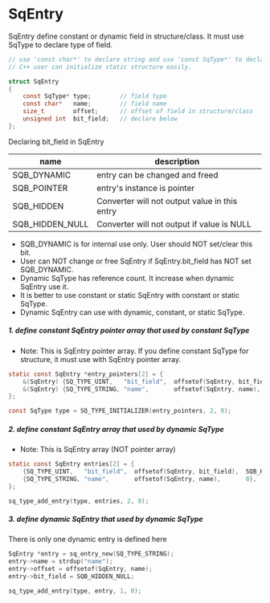 # SqEntry
SqEntry define constant or dynamic field in structure/class.
It must use SqType to declare type of field.

```c
// use 'const char*' to declare string and use 'const SqType*' to declare type,
// C++ user can initialize static structure easily.

struct SqEntry
{
	const SqType* type;        // field type
	const char*   name;        // field name
	size_t        offset;      // offset of field in structure/class
	unsigned int  bit_field;   // declare below
};
```

Declaring bit_field in SqEntry

| name            | description                                   | 
| --------------- | --------------------------------------------- |
| SQB_DYNAMIC     | entry can be changed and freed                |
| SQB_POINTER     | entry's instance is pointer                   |
| SQB_HIDDEN      | Converter will not output value in this entry |
| SQB_HIDDEN_NULL | Converter will not output if value is NULL    |

* SQB_DYNAMIC is for internal use only. User should NOT set/clear this bit.
* User can NOT change or free SqEntry if SqEntry.bit_field has NOT set SQB_DYNAMIC.
* Dynamic SqType has reference count. It increase when dynamic SqEntry use it.
* It is better to use constant or static SqEntry with constant or static SqType.
* Dynamic SqEntry can use with dynamic, constant, or static SqType.

##### 1. define constant SqEntry pointer array that used by constant SqType
* Note: This is SqEntry pointer array. If you define constant SqType for structure, it must use with SqEntry pointer array.

```c
static const SqEntry *entry_pointers[2] = {
	&(SqEntry) {SQ_TYPE_UINT,   "bit_field",  offsetof(SqEntry, bit_field),  SQB_HIDDEN},
	&(SqEntry) {SQ_TYPE_STRING, "name",       offsetof(SqEntry, name),       0},
};

const SqType type = SQ_TYPE_INITIALIZER(entry_pointers, 2, 0);
```

##### 2. define constant SqEntry array that used by dynamic SqType
* Note: This is SqEntry array (NOT pointer array)

```c
static const SqEntry entries[2] = {
	{SQ_TYPE_UINT,   "bit_field",  offsetof(SqEntry, bit_field),  SQB_HIDDEN},
	{SQ_TYPE_STRING, "name",       offsetof(SqEntry, name),       0},
};

sq_type_add_entry(type, entries, 2, 0);
```

##### 3. define dynamic SqEntry that used by dynamic SqType
There is only one dynamic entry is defined here

```c
SqEntry *entry = sq_entry_new(SQ_TYPE_STRING);
entry->name = strdup("name");
entry->offset = offsetof(SqEntry, name);
entry->bit_field = SQB_HIDDEN_NULL;

sq_type_add_entry(type, entry, 1, 0);
```

